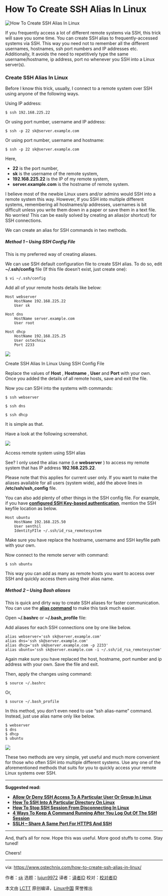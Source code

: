 [#]: collector: (lujun9972)
[#]: translator: ( )
[#]: reviewer: ( )
[#]: publisher: ( )
[#]: url: ( )
[#]: subject: (How To Create SSH Alias In Linux)
[#]: via: (https://www.ostechnix.com/how-to-create-ssh-alias-in-linux/)
[#]: author: (sk https://www.ostechnix.com/author/sk/)

How To Create SSH Alias In Linux
======

![How To Create SSH Alias In Linux][1]

If you frequently access a lot of different remote systems via SSH, this trick will save you some time. You can create SSH alias to frequently-accessed systems via SSH. This way you need not to remember all the different usernames, hostnames, ssh port numbers and IP addresses etc. Additionally, It avoids the need to repetitively type the same username/hostname, ip address, port no whenever you SSH into a Linux server(s).

### Create SSH Alias In Linux

Before I know this trick, usually, I connect to a remote system over SSH using anyone of the following ways.

Using IP address:

```
$ ssh 192.168.225.22
```

Or using port number, username and IP address:

```
$ ssh -p 22 sk@server.example.com
```

Or using port number, username and hostname:

```
$ ssh -p 22 sk@server.example.com
```

Here,

  * **22** is the port number,
  * **sk** is the username of the remote system,
  * **192.168.225.22** is the IP of my remote system,
  * **server.example.com** is the hostname of remote system.



I believe most of the newbie Linux users and/or admins would SSH into a remote system this way. However, If you SSH into multiple different systems, remembering all hostnames/ip addresses, usernames is bit difficult unless you write them down in a paper or save them in a text file. No worries! This can be easily solved by creating an alias(or shortcut) for SSH connections.

We can create an alias for SSH commands in two methods.

##### Method 1 – Using SSH Config File

This is my preferred way of creating aliases.

We can use SSH default configuration file to create SSH alias. To do so, edit **~/.ssh/config** file (If this file doesn’t exist, just create one):

```
$ vi ~/.ssh/config
```

Add all of your remote hosts details like below:

```
Host webserver
    HostName 192.168.225.22
    User sk

Host dns
    HostName server.example.com
    User root

Host dhcp
    HostName 192.168.225.25
    User ostechnix
    Port 2233
```

![][2]

Create SSH Alias In Linux Using SSH Config File

Replace the values of **Host** , **Hostname** , **User** and **Port** with your own. Once you added the details of all remote hosts, save and exit the file.

Now you can SSH into the systems with commands:

```
$ ssh webserver

$ ssh dns

$ ssh dhcp
```

It is simple as that.

Have a look at the following screenshot.

![][3]

Access remote system using SSH alias

See? I only used the alias name (i.e **webserver** ) to access my remote system that has IP address **192.168.225.22**.

Please note that this applies for current user only. If you want to make the aliases available for all users (system wide), add the above lines in **/etc/ssh/ssh_config** file.

You can also add plenty of other things in the SSH config file. For example, if you have [**configured SSH Key-based authentication**][4], mention the SSH keyfile location as below.

```
Host ubuntu
    HostName 192.168.225.50
    User senthil
    IdentityFIle ~/.ssh/id_rsa_remotesystem
```

Make sure you have replace the hostname, username and SSH keyfile path with your own.

Now connect to the remote server with command:

```
$ ssh ubuntu
```

This way you can add as many as remote hosts you want to access over SSH and quickly access them using their alias name.

##### Method 2 – Using Bash aliases

This is quick and dirty way to create SSH aliases for faster communication. You can use the [**alias command**][5] to make this task much easier.

Open **~/.bashrc** or **~/.bash_profile** file:

Add aliases for each SSH connections one by one like below.

```
alias webserver='ssh sk@server.example.com'
alias dns='ssh sk@server.example.com'
alias dhcp='ssh sk@server.example.com -p 2233'
alias ubuntu='ssh sk@server.example.com -i ~/.ssh/id_rsa_remotesystem'
```

Again make sure you have replaced the host, hostname, port number and ip address with your own. Save the file and exit.

Then, apply the changes using command:

```
$ source ~/.bashrc
```

Or,

```
$ source ~/.bash_profile
```

In this method, you don’t even need to use “ssh alias-name” command. Instead, just use alias name only like below.

```
$ webserver
$ dns
$ dhcp
$ ubuntu
```

![][6]

These two methods are very simple, yet useful and much more convenient for those who often SSH into multiple different systems. Use any one of the aforementioned methods that suits for you to quickly access your remote Linux systems over SSH.

* * *

**Suggested read:**

  * [**Allow Or Deny SSH Access To A Particular User Or Group In Linux**][7]
  * [**How To SSH Into A Particular Directory On Linux**][8]
  * [**How To Stop SSH Session From Disconnecting In Linux**][9]
  * [**4 Ways To Keep A Command Running After You Log Out Of The SSH Session**][10]
  * [**SSLH – Share A Same Port For HTTPS And SSH**][11]



* * *

And, that’s all for now. Hope this was useful. More good stuffs to come. Stay tuned!

Cheers!

--------------------------------------------------------------------------------

via: https://www.ostechnix.com/how-to-create-ssh-alias-in-linux/

作者：[sk][a]
选题：[lujun9972][b]
译者：[译者ID](https://github.com/译者ID)
校对：[校对者ID](https://github.com/校对者ID)

本文由 [LCTT](https://github.com/LCTT/TranslateProject) 原创编译，[Linux中国](https://linux.cn/) 荣誉推出

[a]: https://www.ostechnix.com/author/sk/
[b]: https://github.com/lujun9972
[1]: https://www.ostechnix.com/wp-content/uploads/2019/04/ssh-alias-720x340.png
[2]: http://www.ostechnix.com/wp-content/uploads/2019/04/Create-SSH-Alias-In-Linux.png
[3]: http://www.ostechnix.com/wp-content/uploads/2019/04/create-ssh-alias.png
[4]: https://www.ostechnix.com/configure-ssh-key-based-authentication-linux/
[5]: https://www.ostechnix.com/the-alias-and-unalias-commands-explained-with-examples/
[6]: http://www.ostechnix.com/wp-content/uploads/2019/04/create-ssh-alias-1.png
[7]: https://www.ostechnix.com/allow-deny-ssh-access-particular-user-group-linux/
[8]: https://www.ostechnix.com/how-to-ssh-into-a-particular-directory-on-linux/
[9]: https://www.ostechnix.com/how-to-stop-ssh-session-from-disconnecting-in-linux/
[10]: https://www.ostechnix.com/4-ways-keep-command-running-log-ssh-session/
[11]: https://www.ostechnix.com/sslh-share-port-https-ssh/
